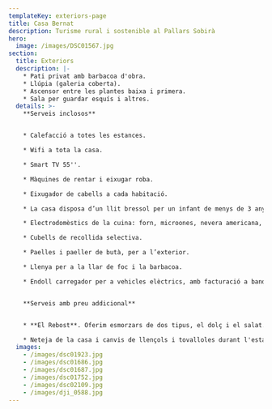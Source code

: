 ```yaml
---
templateKey: exteriors-page
title: Casa Bernat
description: Turisme rural i sostenible al Pallars Sobirà
hero:
  image: /images/DSC01567.jpg
section:
  title: Exteriors
  description: |-
    * Pati privat amb barbacoa d'obra.
    * Llúpia (galeria coberta).
    * Ascensor entre les plantes baixa i primera.
    * Sala per guardar esquís i altres.
  details: >-
    **Serveis inclosos**


    * Calefacció a totes les estances.

    * Wifi a tota la casa.

    * Smart TV 55''.

    * Màquines de rentar i eixugar roba.

    * Eixugador de cabells a cada habitació.

    * La casa disposa d’un llit bressol per un infant de menys de 3 anys.

    * Electrodomèstics de la cuina: forn, microones, nevera americana, placa d’inducció, torradora, minipimer i cafetera italiana.

    * Cubells de recollida selectiva.

    * Paelles i paeller de butà, per a l’exterior.

    * Llenya per a la llar de foc i la barbacoa.

    * Endoll carregador per a vehicles elèctrics, amb facturació a banda.


    **Serveis amb preu addicional**


    * **El Rebost**. Oferim esmorzars de dos tipus, el dolç i el salat. A més busquem oferir productes fets per nosaltres o pels artesans i productors del Pallars Sobirà.

    * Neteja de la casa i canvis de llençols i tovalloles durant l'estada: Es poden demanar aquests serveis, amb facturació a banda.
  images:
    - /images/dsc01923.jpg
    - /images/dsc01686.jpg
    - /images/dsc01687.jpg
    - /images/dsc01752.jpg
    - /images/dsc02109.jpg
    - /images/dji_0588.jpg
---
```

